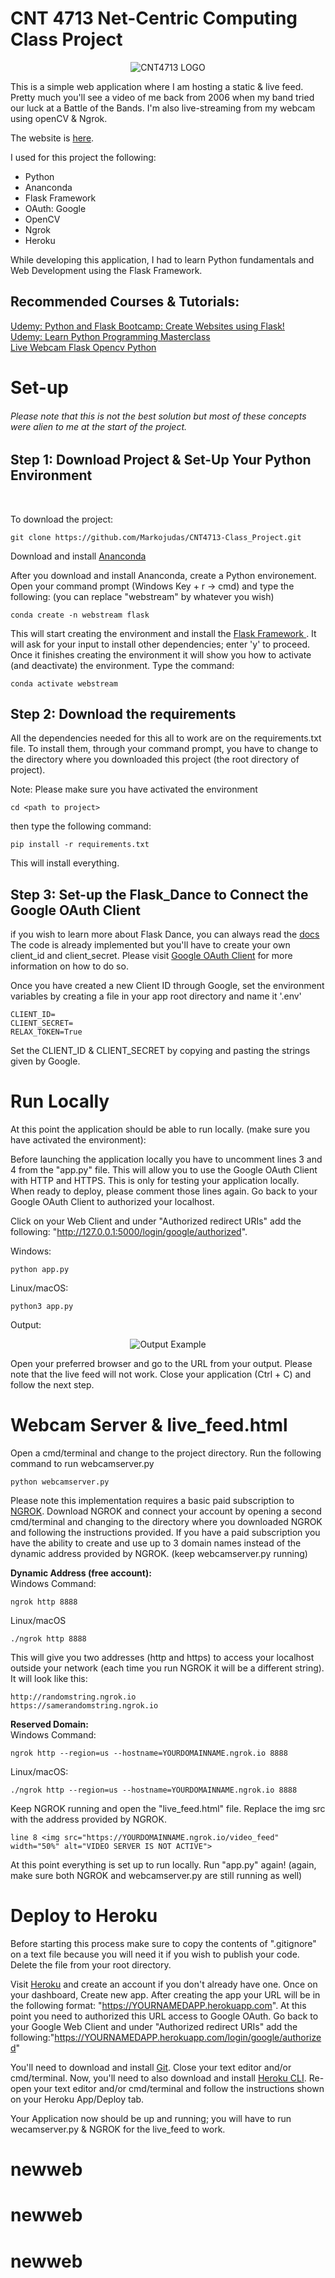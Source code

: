 #	CNT 4713 Net-Centric Computing Class Project
<p align="center">
<img src="./static/ClassLogo.png" alt="CNT4713 LOGO" />
</p>

This is a simple web application where I am hosting a static & live feed.
Pretty much you'll see a video of me back from 2006 when my band tried our luck at a Battle of the Bands.
I'm also live-streaming from my webcam using openCV & Ngrok.

The website is <a href="https://newappv.herokuapp.com">here</a>.

I used for this project the following:
<ul>
	<li>Python</li>
	<li>Ananconda</li>
	<li>Flask Framework</li>
	<li>OAuth: Google</li>
	<li>OpenCV</li>
	<li>Ngrok</li>
	<li>Heroku</li>
</ul>

While developing this application, I had to learn Python fundamentals and
Web Development using the Flask Framework.

<h2>Recommended Courses & Tutorials:</h2>

<a href="https://www.udemy.com/share/1013nI2@FG5gV2FbSF0Kck5EBHBnVBRu/">Udemy: Python and Flask Bootcamp: Create Websites using Flask!</a>
<br>
<a href="https://www.udemy.com/share/101Wai2@Pm1gbFlSTlQGdUBAEmJOVD1HYA==/">Udemy: Learn Python Programming Masterclass</a>
<br>
<a href="https://manivannan-ai.medium.com/live-webcam-flask-opencv-python-26a61fee831">Live Webcam Flask Opencv Python</a>

#	Set-up

<h6>Please note that this is not the best solution but most of these concepts were alien to me at the start of the project.</h6>

<h2>Step 1: Download Project & Set-Up Your Python Environment</h2>
<br>

To download the project:

```
git clone https://github.com/Markojudas/CNT4713-Class_Project.git
```

Download and install <a href="https://www.anaconda.com/">Ananconda</a>

After you download and install Ananconda, create a Python environement. Open your command prompt (Windows Key + r -> cmd)
and type the following: (you can replace "webstream" by whatever you wish)

```
conda create -n webstream flask
```

This will start creating the environment and install the <a href="https://flask-doc.readthedocs.io/en/latest/"> Flask Framework </a>.
It will ask for your input to install other dependencies; enter 'y' to proceed. Once it finishes creating the environment it will show
you how to activate (and deactivate) the environment. Type the command:

```
conda activate webstream
```

<h2>Step 2: Download the requirements</h2>

All the dependencies needed for this all to work are on the requirements.txt file. To install them, through your command prompt, you have to change to the directory
where you downloaded this project (the root directory of project).

Note: Please make sure you have activated the environment

```
cd <path to project>
```

then type the following command:

```
pip install -r requirements.txt
```

This will install everything.


<h2>Step 3: Set-up the Flask_Dance to Connect the Google OAuth Client</h2>

if you wish to learn more about Flask Dance, you can always read the <a href="https://flask-dance.readthedocs.io/en/latest/">docs</a>
<br>
The code is already implemented but you'll have to create your own client_id and client_secret. Please visit <a href="https://github.com/singingwolfboy/flask-dance-google">Google OAuth Client</a>
for more information on how to do so.

Once you have created a new Client ID through Google, set the environment variables by creating a file in your app root directory and name it '.env'

```
CLIENT_ID=
CLIENT_SECRET=
RELAX_TOKEN=True
```
Set the CLIENT_ID & CLIENT_SECRET by copying and pasting the strings given by Google.

# Run Locally

At this point the application should be able to run locally. (make sure you have activated the environment):

Before launching the application locally you have to uncomment lines 3 and 4 from the "app.py" file. This will allow you to use the Google OAuth Client with HTTP and HTTPS.
This is only for testing your application locally. When ready to deploy, please comment those lines again. Go back to your Google OAuth Client to authorized your localhost.

Click on your Web Client and under "Authorized redirect URIs" add the following: "http://127.0.0.1:5000/login/google/authorized".

Windows:
```
python app.py
```

Linux/macOS:
```
python3 app.py
```

Output:
<p align="center">
<img src="./static/outputexample.png" alt="Output Example" />
</p>

Open your preferred browser and go to the URL from your output. Please note that the live feed will not work. Close your application (Ctrl + C) and follow the next step.

# Webcam Server & live_feed.html

Open a cmd/terminal and change to the project directory. Run the following command to run webcamserver.py

```
python webcamserver.py
```
Please note this implementation requires a basic paid subscription to <a href="https://ngrok.com/">NGROK</a>. Download NGROK and connect your account by opening a second cmd/terminal
and changing to the directory where you downloaded NGROK and following the instructions provided. If you have a paid subscription you have the ability to create and use up to 3 domain names instead
of the dynamic address provided by NGROK. (keep webcamserver.py running)

<strong>Dynamic Address (free account):</strong>
<br>Windows Command:
```
ngrok http 8888
```
Linux/macOS
```
./ngrok http 8888
```
This will give you two addresses (http and https) to access your localhost outside your network (each time you run NGROK it will be a different string). It will look like this:

```
http://randomstring.ngrok.io
https://samerandomstring.ngrok.io
```

<strong>Reserved Domain:</strong>
<br>Windows Command:
```
ngrok http --region=us --hostname=YOURDOMAINNAME.ngrok.io 8888
```
Linux/macOS:
```
./ngrok http --region=us --hostname=YOURDOMAINNAME.ngrok.io 8888
```

Keep NGROK running and open the "live_feed.html" file. Replace the img src with the address provided by NGROK.
```
line 8 <img src="https://YOURDOMAINNAME.ngrok.io/video_feed" width="50%" alt="VIDEO SERVER IS NOT ACTIVE">
```

At this point everything is set up to run locally. Run "app.py" again! (again, make sure both NGROK and webcamserver.py are still running as well)

# Deploy to Heroku

Before starting this process make sure to copy the contents of ".gitignore" on a text file because you will need it if you wish to publish your code.
Delete the file from your root directory.

Visit <a href="https://id.heroku.com/login">Heroku</a> and create an account if you don't already have one. Once on your dashboard, Create new app.
After creating the app your URL will be in the following format: "https://YOURNAMEDAPP.herokuapp.com". At this point you need to authorized this URL access to Google OAuth.
Go back to your Google Web Client and under "Authorized redirect URIs" add the following:"https://YOURNAMEDAPP.herokuapp.com/login/google/authorized"

You'll need to download and install <a href="https://git-scm.com/downloads">Git</a>. Close your text editor and/or cmd/terminal. Now, you'll need to also download and install <a href="https://devcenter.heroku.com/articles/heroku-cli">Heroku CLI</a>. Re-open your text editor and/or cmd/terminal and follow the instructions shown on your Heroku App/Deploy tab.

Your Application now should be up and running; you will have to run wecamserver.py & NGROK for the live_feed to work.
# newweb
# newweb
# newweb

